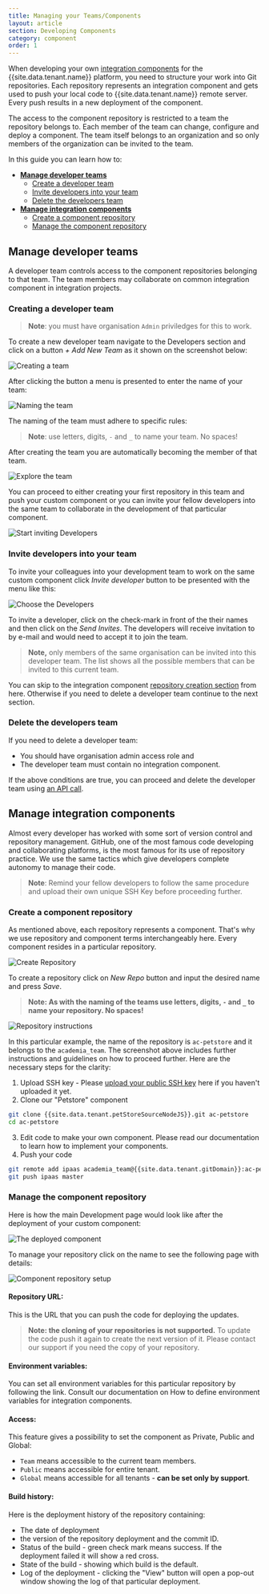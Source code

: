 ```yaml
---
title: Managing your Teams/Components
layout: article
section: Developing Components
category: component
order: 1
---
```


When developing your own [integration components](/getting-started/integration-component) for the {{site.data.tenant.name}} platform, you need to structure your work into Git repositories. Each repository represents an integration component and gets used to push your local code to {{site.data.tenant.name}} remote server. Every push results in a new deployment of the component.

The access to the component repository is restricted to a team the repository belongs to. Each member of the team can change, configure and deploy a component. The team itself belongs to an organization and so only members of the organization can be invited to the team.

In this guide you can learn how to:
*   **[Manage developer teams](#manage-developer-teams)**
    -   [Create a developer team](#creating-a-developer-team)
    -   [Invite developers into your team](#invite-developers-into-your-team)
    -   [Delete the developers team](#delete-the-developers-team)
*   **[Manage integration components](#manage-integration-components)**
    -   [Create a component repository](#create-a-component-repository)
    -   [Manage the component repository](#manage-the-component-repository)


## Manage developer teams

A developer team controls access to the component repositories belonging to that
team. The team members may collaborate on common integration component in integration projects.

### Creating a developer team

> **Note**: you must have organisation `Admin` priviledges for this to work.

To create a new developer team navigate to the Developers section and click on a
button *+ Add New Team* as it shown on the screenshot below:

![Creating a team](/assets/img/developer-guide/team-repo/developer-team-1.png "Creating a team")

After clicking the button a menu is presented to enter the name of your team:

![Naming the team](/assets/img/developer-guide/team-repo/developer-team-2.png "Naming the team")

The naming of the team must adhere to specific rules:

> **Note**: use letters, digits, `-` and `_` to name your team. No spaces!

After creating the team you are automatically becoming the member of that team.

![Explore the team](/assets/img/developer-guide/team-repo/developer-team-3.png "Explore the team")

You can proceed to either creating your first repository in this team and push your
custom component or you can invite your fellow developers into the same team to
collaborate in the development of that particular component.

![Start inviting Developers](/assets/img/developer-guide/team-repo/developer-team-4.png "Start inviting Developers")

### Invite developers into your team

To invite your colleagues into your development team to work on the same custom
component click *Invite developer* button to be presented with the menu like this:

![Choose the Developers](/assets/img/developer-guide/team-repo/developer-team-5.png "Choose the Developers")

To invite a developer, click on the check-mark in front of the their names and then
click on the *Send Invites*. The developers will receive invitation to by e-mail
and would need to accept it to join the team.

> **Note,** only members of the same organisation can be invited into this developer team.
> The list shows all the possible members that can be invited to this current team.

You can skip to the integration component [repository creation section](#manage-integration-components)
from here. Otherwise if you need to delete a developer team continue to the next section.

### Delete the developers team

If you need to delete a developer team:
*   You should have organisation admin access role and
*   The developer team must contain no integration component.

If the above conditions are true, you can proceed and delete the developer team using [an API call]({{site.data.tenant.apiBaseUri}}/v2/docs/#delete-a-team).


## Manage integration components

Almost every developer has worked with some sort of version control and repository
management. GitHub, one of the most famous code developing and collaborating platforms,
is the most famous for its use of repository practice. We use the same tactics which
give developers complete autonomy to manage their code.

> **Note**: Remind your fellow developers to follow the same procedure and upload
> their own unique SSH Key before proceeding further.

### Create a component repository

As mentioned above, each repository represents a component. That's why we use
repository and component terms interchangeably here. Every component resides in
a particular repository.

![Create Repository](/assets/img/developer-guide/team-repo/developer-team-6.png "Create Repository")

To create a repository click on *New Repo* button and input the desired name and press *Save*.

> **Note: As with the naming of the teams use letters, digits, `-` and `_` to name your repository. No spaces!**

![Repository instructions](/assets/img/developer-guide/team-repo/developer-team-7.png "Repository instructions")

In this particular example, the name of the repository is `ac-petstore` and it
belongs to the `academia_team`. The screenshot above includes further instructions and
guidelines on how to proceed further. Here are the necessary steps for the clarity:

1.  Upload SSH key - Please [upload your public SSH key](ssh-keys) here if you haven't uploaded it yet.
2.  Clone our "Petstore" component
```sh
git clone {{site.data.tenant.petStoreSourceNodeJS}}.git ac-petstore
cd ac-petstore
```
3.  Edit code to make your own component. Please read our documentation to learn how to implement your components.
4.  Push your code
```sh
git remote add ipaas academia_team@{{site.data.tenant.gitDomain}}:ac-petstore.git
git push ipaas master
```

### Manage the component repository

Here is how the main Development page would look like after the deployment of your custom component:

![The deployed component](/assets/img/developer-guide/team-repo/developer-team-8.png "The deployed component")

To manage your repository click on the name to see the following page with details:

![Component repository setup](/assets/img/developer-guide/team-repo/developer-team-9.png "Component repository setup")

#### Repository URL:

This is the URL that you can push the code for deploying the updates.

> **Note: the cloning of your repositories is not supported.** To update the code
> push it again to create the next version of it. Please contact our support if
> you need the copy of your repository.

#### Environment variables:

You can set all environment variables for this particular repository by following the link. Consult our documentation on How to define environment variables for integration components.

#### Access:

This feature gives a possibility to set the component as Private, Public and Global:

*   `Team` means accessible to the current team members.
*   `Public` means accessible for entire tenant.
*   `Global` means accessible for all tenants - **can be set only by support**.

#### Build history:

Here is the deployment history of the repository containing:

*   The date of deployment
*   the version of the repository deployment and the commit ID.
*   Status of the build - green check mark means success. If the deployment failed it will show a red cross.
*   State of the build - showing which build is the default.
*   Log of the deployment - clicking the "View" button will open a pop-out window showing the log of that particular deployment.
